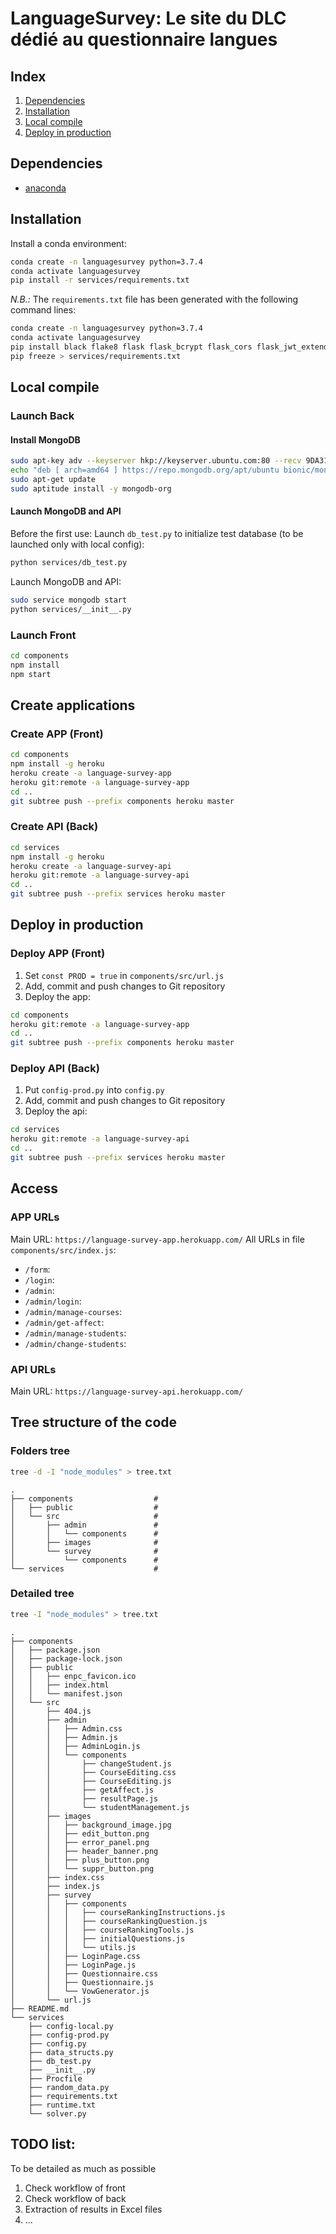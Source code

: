 # LanguageSurvey: Le site du DLC dédié au questionnaire langues

## Index

1.  [Dependencies](#dependencies)
2.  [Installation](#installation)
3.  [Local compile](#local-compile)
4.  [Deploy in production](#deploy-in-production)

## Dependencies

- [anaconda](https://www.anaconda.com/distribution/)

## Installation

Install a conda environment:

```bash
conda create -n languagesurvey python=3.7.4
conda activate languagesurvey
pip install -r services/requirements.txt
```

_N.B.:_ The `requirements.txt` file has been generated with the following command lines:

```bash
conda create -n languagesurvey python=3.7.4
conda activate languagesurvey
pip install black flake8 flask flask_bcrypt flask_cors flask_jwt_extended flask_mail flask_login flask_pymongo names numpy pymongo pymprog
pip freeze > services/requirements.txt
```

## Local compile

### Launch Back

#### Install MongoDB

```bash
sudo apt-key adv --keyserver hkp://keyserver.ubuntu.com:80 --recv 9DA31620334BD75D9DCB49F368818C72E52529D4
echo "deb [ arch=amd64 ] https://repo.mongodb.org/apt/ubuntu bionic/mongodb-org/4.0 multiverse" | sudo tee /etc/apt/sources.list.d/mongodb-org-4.0.list
sudo apt-get update
sudo aptitude install -y mongodb-org
```

#### Launch MongoDB and API

Before the first use: Launch `db_test.py` to initialize test database (to be launched only with local config):

```bash
python services/db_test.py
```

Launch MongoDB and API:

```bash
sudo service mongodb start
python services/__init__.py
```

### Launch Front

```bash
cd components
npm install
npm start
```

## Create applications

### Create APP (Front)

```bash
cd components
npm install -g heroku
heroku create -a language-survey-app
heroku git:remote -a language-survey-app
cd ..
git subtree push --prefix components heroku master
```

### Create API (Back)

```bash
cd services
npm install -g heroku
heroku create -a language-survey-api
heroku git:remote -a language-survey-api
cd ..
git subtree push --prefix services heroku master
```

## Deploy in production

### Deploy APP (Front)

1. Set `const PROD = true` in `components/src/url.js`
2. Add, commit and push changes to Git repository
3. Deploy the app:

```bash
cd components
heroku git:remote -a language-survey-app
cd ..
git subtree push --prefix components heroku master
```

### Deploy API (Back)

1. Put `config-prod.py` into `config.py`
2. Add, commit and push changes to Git repository
3. Deploy the api:

```bash
cd services
heroku git:remote -a language-survey-api
cd ..
git subtree push --prefix services heroku master
```

## Access

### APP URLs

Main URL: `https://language-survey-app.herokuapp.com/`
All URLs in file `components/src/index.js`:

- `/form`:
- `/login`:
- `/admin`:
- `/admin/login`:
- `/admin/manage-courses`:
- `/admin/get-affect`:
- `/admin/manage-students`:
- `/admin/change-students`:

### API URLs

Main URL: `https://language-survey-api.herokuapp.com/`

## Tree structure of the code

### Folders tree

```bash
tree -d -I "node_modules" > tree.txt
```

```
.
├── components                  #
│   ├── public                  #
│   └── src                     #
│       ├── admin               #
│       │   └── components      #
│       ├── images              #
│       └── survey              #
│           └── components      #
└── services                    #
```

### Detailed tree

```bash
tree -I "node_modules" > tree.txt
```

```
.
├── components
│   ├── package.json
│   ├── package-lock.json
│   ├── public
│   │   ├── enpc_favicon.ico
│   │   ├── index.html
│   │   └── manifest.json
│   └── src
│       ├── 404.js
│       ├── admin
│       │   ├── Admin.css
│       │   ├── Admin.js
│       │   ├── AdminLogin.js
│       │   └── components
│       │       ├── changeStudent.js
│       │       ├── CourseEditing.css
│       │       ├── CourseEditing.js
│       │       ├── getAffect.js
│       │       ├── resultPage.js
│       │       └── studentManagement.js
│       ├── images
│       │   ├── background_image.jpg
│       │   ├── edit_button.png
│       │   ├── error_panel.png
│       │   ├── header_banner.png
│       │   ├── plus_button.png
│       │   └── suppr_button.png
│       ├── index.css
│       ├── index.js
│       ├── survey
│       │   ├── components
│       │   │   ├── courseRankingInstructions.js
│       │   │   ├── courseRankingQuestion.js
│       │   │   ├── courseRankingTools.js
│       │   │   ├── initialQuestions.js
│       │   │   └── utils.js
│       │   ├── LoginPage.css
│       │   ├── LoginPage.js
│       │   ├── Questionnaire.css
│       │   ├── Questionnaire.js
│       │   └── VowGenerator.js
│       └── url.js
├── README.md
└── services
    ├── config-local.py
    ├── config-prod.py
    ├── config.py
    ├── data_structs.py
    ├── db_test.py
    ├── __init__.py
    ├── Procfile
    ├── random_data.py
    ├── requirements.txt
    ├── runtime.txt
    └── solver.py
```

## TODO list:

To be detailed as much as possible

1. Check workflow of front
2. Check workflow of back
3. Extraction of results in Excel files
4. ...

